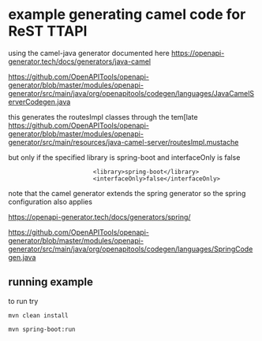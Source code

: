 # example generating camel code for ReST TTAPI

using the camel-java generator documented here https://openapi-generator.tech/docs/generators/java-camel

https://github.com/OpenAPITools/openapi-generator/blob/master/modules/openapi-generator/src/main/java/org/openapitools/codegen/languages/JavaCamelServerCodegen.java

this generates the routesImpl classes through the tem[late https://github.com/OpenAPITools/openapi-generator/blob/master/modules/openapi-generator/src/main/resources/java-camel-server/routesImpl.mustache

but only if the specified library is spring-boot and interfaceOnly is false
```
                        <library>spring-boot</library>
                        <interfaceOnly>false</interfaceOnly>
```


note that the camel generator extends the spring generator so the spring configuration also applies

https://openapi-generator.tech/docs/generators/spring/

https://github.com/OpenAPITools/openapi-generator/blob/master/modules/openapi-generator/src/main/java/org/openapitools/codegen/languages/SpringCodegen.java

## running example

to run try
```
mvn clean install

mvn spring-boot:run

```

